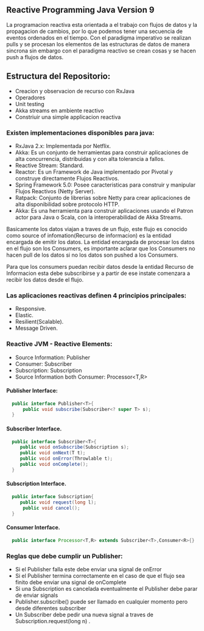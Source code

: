 ## Reactive Programming Java Version 9

La programacion reactiva esta orientada a el trabajo con flujos de datos y la propagacion de cambios, por lo que podemos tener
una secuencia de eventos ordenados en el tiempo. Con el paradigma imperativo se realizan pulls y se procesan los elementos de
las estructuras de datos de manera sincrona sin embargo con el paradigma reactivo se crean cosas y se hacen push a flujos de datos.

## Estructura del Repositorio:
* Creacion y observacion de recurso con  RxJava
* Operadores
* Unit testing
* Akka streams en ambiente reactivo
* Constriuir una simple applicacion reactiva

### Existen implementaciones disponibles para java:
* RxJava 2.x: Implementada por Netflix.
* Akka: Es un conjunto de herramientas para construir aplicaciones de alta concurrencia, distribuidas y con alta tolerancia a
    		fallos.
 * Reactive Stream: Standard.
 * Reactor: Es un Framework de Java implementado por Pivotal y construye directamente Flujos Reactivos.
 * Spring Framework 5.0: Posee caracteristicas para construir y manipular Flujos Reactivos (Netty Server).
 *  Ratpack: Conjunto de librerias sobre Netty para crear aplicaciones de alta disponibilidad sobre protocolo HTTP.
 * Akka: Es una herramienta para construir aplicaciones usando el Patron actor para Java o Scala, con la interoperabilidad de
    				 Akka Streams.
    
Basicamente los datos viajan a traves de un flujo, este flujo es conocido como source of infomation(Recurso de informacion) es 
la entidad encargada de emitir los datos. La entidad encargada de procesar los datos en el flujo son los Consumers, es importante 
aclarar que los Consumers no hacen pull de los datos si no los datos son pushed a los Consumers.
 
Para que los consumers puedan recibir datos desde la entidad Recurso de Informacion esta debe subscribirse y a partir de ese instate
comenzara a recibir los datos desde el flujo. 
 
    
### Las aplicaciones reactivas definen 4 principios principales:
 * Responsive.
 * Elastic.
 * Resilient(Scalable).
 * Message Driven.
  
### Reactive JVM - Reactive Elements:
* Source Information: Publisher<T>
* Consumer: Subscriber<T>
* Subscription: Subscription
* Source Information both Consumer: Processor<T,R>

#### Publisher Interface:
   ```java
     public interface Publisher<T>{
         public void subscribe(Subscriber<? super T> s);
     }
   ```
       

#### Subscriber Interface.
   ```java
     public interface Subscriber<T>{
        public void onSubscribe(Subscription s);
        public void onNext(T t);
        public void onError(Throwlable t);
        public void onComplete();
     }
   ```
  

#### Subscription Interface.
   ```java
     public interface Subscription{
        public void request(long l);
       	 public void cancel();
     }
   ```


#### Consumer Interface.
   ```java
     public interface Processor<T,R> extends Subscriber<T>,Consumer<R>{}
   ```
   
### Reglas que debe cumplir un Publisher:
* Si el Publisher falla este debe enviar una signal de onError
* Si el Publisher termina correctamente en el caso de que el flujo sea finito debe enviar una signal de onComplete
* Si una Subscription es cancelada eventualmente el Publisher debe parar de enviar signals
* Publisher.subscribe() puede ser llamado en cualquier momento pero desde diferentes subscriber
* Un Subscriber debe pedir una nueva signal a traves de Subscription.request(long n) .

